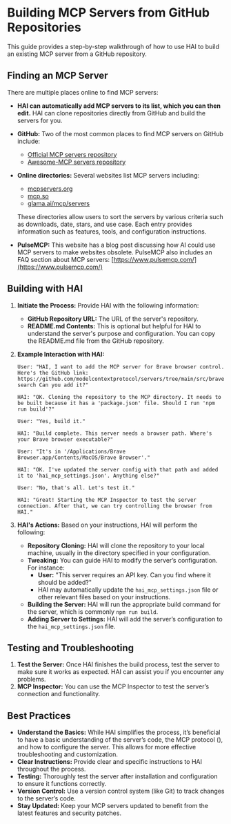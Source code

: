 # Building MCP Servers from GitHub Repositories

This guide provides a step-by-step walkthrough of how to use HAI to build an existing MCP server from a GitHub repository.

## **Finding an MCP Server**

There are multiple places online to find MCP servers:

-   **HAI can automatically add MCP servers to its list, which you can then edit.** HAI can clone repositories directly from GitHub and build the servers for you.
-   **GitHub:** Two of the most common places to find MCP servers on GitHub include:
    -   [Official MCP servers repository](https://github.com/modelcontextprotocol/servers)
    -   [Awesome-MCP servers repository](https://github.com/punkpeye/awesome-mcp-servers)
-   **Online directories:** Several websites list MCP servers including:

    -   [mcpservers.org](https://mcpservers.org/)
    -   [mcp.so](https://mcp.so/)
    -   [glama.ai/mcp/servers](https://glama.ai/mcp/servers)

    These directories allow users to sort the servers by various criteria such as downloads, date, stars, and use case. Each entry provides information such as features, tools, and configuration instructions.

-   **PulseMCP:** This website has a blog post discussing how AI could use MCP servers to make websites obsolete. PulseMCP also includes an FAQ section about MCP servers: [https://www.pulsemcp.com/](https://www.pulsemcp.com/)

## **Building with HAI**

1.  **Initiate the Process:** Provide HAI with the following information:
    -   **GitHub Repository URL:** The URL of the server's repository.
    -   **README.md Contents:** This is optional but helpful for HAI to understand the server's purpose and configuration. You can copy the README.md file from the GitHub repository.
2.  **Example Interaction with HAI:**

    ```
    User: "HAI, I want to add the MCP server for Brave browser control. Here's the GitHub link: https://github.com/modelcontextprotocol/servers/tree/main/src/brave-search Can you add it?"

    HAI: "OK. Cloning the repository to the MCP directory. It needs to be built because it has a 'package.json' file. Should I run 'npm run build'?"

    User: "Yes, build it."

    HAI: "Build complete. This server needs a browser path. Where's your Brave browser executable?"

    User: "It's in '/Applications/Brave Browser.app/Contents/MacOS/Brave Browser'."

    HAI: "OK. I've updated the server config with that path and added it to 'hai_mcp_settings.json'. Anything else?"

    User: "No, that's all. Let's test it."

    HAI: "Great! Starting the MCP Inspector to test the server connection. After that, we can try controlling the browser from HAI."
    ```

3.  **HAI's Actions:** Based on your instructions, HAI will perform the following:
    -   **Repository Cloning:** HAI will clone the repository to your local machine, usually in the directory specified in your configuration.
    -   **Tweaking:** You can guide HAI to modify the server’s configuration. For instance:
        -   **User:** "This server requires an API key. Can you find where it should be added?"
        -   HAI may automatically update the `hai_mcp_settings.json` file or other relevant files based on your instructions.
    -   **Building the Server:** HAI will run the appropriate build command for the server, which is commonly `npm run build`.
    -   **Adding Server to Settings:** HAI will add the server’s configuration to the `hai_mcp_settings.json` file.

## **Testing and Troubleshooting**

1.  **Test the Server:** Once HAI finishes the build process, test the server to make sure it works as expected. HAI can assist you if you encounter any problems.
2.  **MCP Inspector:** You can use the MCP Inspector to test the server’s connection and functionality.

## **Best Practices**

-   **Understand the Basics:** While HAI simplifies the process, it’s beneficial to have a basic understanding of the server’s code, the MCP protocol (), and how to configure the server. This allows for more effective troubleshooting and customization.
-   **Clear Instructions:** Provide clear and specific instructions to HAI throughout the process.
-   **Testing:** Thoroughly test the server after installation and configuration to ensure it functions correctly.
-   **Version Control:** Use a version control system (like Git) to track changes to the server’s code.
-   **Stay Updated:** Keep your MCP servers updated to benefit from the latest features and security patches.
